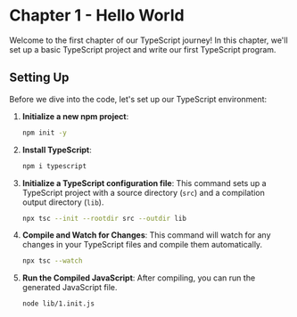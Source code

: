 # Chapter 1 - Hello World

Welcome to the first chapter of our TypeScript journey! In this chapter, we'll set up a basic TypeScript project and write our first TypeScript program.

## Setting Up

Before we dive into the code, let's set up our TypeScript environment:

1. **Initialize a new npm project**:
   ```bash
   npm init -y
   ```

2. **Install TypeScript**:
   ```bash
   npm i typescript
   ```

3. **Initialize a TypeScript configuration file**:
   This command sets up a TypeScript project with a source directory (`src`) and a compilation output directory (`lib`).
   ```bash
   npx tsc --init --rootdir src --outdir lib
   ```

4. **Compile and Watch for Changes**:
   This command will watch for any changes in your TypeScript files and compile them automatically.
   ```bash
   npx tsc --watch
   ```

5. **Run the Compiled JavaScript**:
   After compiling, you can run the generated JavaScript file.
   ```bash
   node lib/1.init.js
   ```
